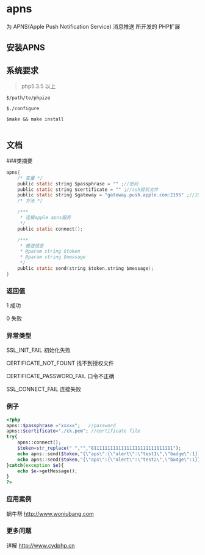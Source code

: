 apns
====

为  APNS(Apple Push Notification Service) 消息推送 所开发的 PHP扩展

## 安装APNS

## 系统要求

>  php5.3.5 以上


```
$/path/to/phpize

$./configure

$make && make install


```

## 文档



###类摘要
```c
apns{
    /* 变量 */
    public static string $passphrase = "" ;//密码
    public static string $certificate = "" ;//ssh授权文件
    public static string $gateway = "gateway.push.apple.com:2195" ;//IOS APNS 服务器推送接口
    /* 方法 */

    /***
     * 连接apple apns服务
     */
    public static connect();

    /***
     * 推送信息
     * @param string $token
     * @param string $message
     */
    public static send(string $token,string $message);
}

```
### 返回值

1 成功

0 失败

### 异常类型

 SSL_INIT_FAIL 初始化失败

 CERTIFICATE_NOT_FOUNT 找不到授权文件

 CERTIFICATE_PASSWORD_FAIL 口令不正确

 SSL_CONNECT_FAIL 连接失败


### 例子

```php
<?php
apns::$passphrase ="xxxxx";   //password
apns::$certificate="./ck.pem"; //certificate file
try{
    apns::connect();
    $token=str_replace(" ","","811111111111111111111111111111");
    echo apns::send($token,"{\"aps\":{\"alert\":\"test1\",\"badge\":1}}");
    echo apns::send($token,"{\"aps\":{\"alert\":\"test2\",\"badge\":1}}");
}catch(exception $e){
    echo $e->getMessage();
}
?>
```
### 应用案例

蜗牛帮 http://www.woniubang.com


### 更多问题

详解 http://www.cydphp.cn





